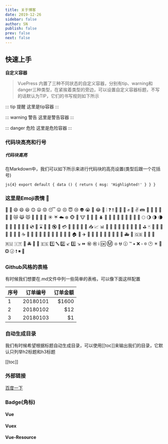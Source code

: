 ```yaml
---
title: 关于博客
date: 2019-12-26
sidebar: false
author: SN
publish: false
prev: false
next: false
---
```


## 快速上手

**自定义容器**
> VuePress 内置了三种不同状态的自定义容器，分别有tip、warning和danger三种类型，在紧挨着类型的旁边，可以设置自定义容器标题，不写的话默认为TIP，它们的书写规则如下所示

::: tip 提醒
这里是tip容器
:::

::: warning 警告
这里是警告容器
:::

::: danger 危险
这里是危险容器
:::

### 代码块高亮和行号
##### 代码块高亮
在Markdown中，我们可以如下所示来进行代码块的高亮设置(类型后跟一个花括号)

`` js{4}
export default {
  data () {
    return {
      msg: 'Highlighted!'
    }
  }
}
``

### 这里是Emoji表情 :tada:
:100: :rocket: :smile: :smile: :laughing: :blush: :frowning: :worried: :sleeping: :stuck_out_tongue: :persevere: :innocent: :cry: :alien: :sob: :yellow_heart: :joy: :blue_heart: :grey_exclamation: :question: :exclamation: :anger: :facepunch: :running: :fist: :couple: :v: :family: :wave: :two_men_holding_hands: :man: :woman: :girl: :boy: :crying_cat_face: :joy_cat: :pouting_cat: :japanese_ogre: :thought_balloon: :speech_balloon: :busts_in_silhouette: :sunny: :umbrella: :cloud: :snowflake: :monkey_face: :boar: :cow: :pig_nose: :honeybee: :ant: :beetle: :snail: :dragon_face: :ox: :mouse2: :pig2: :fallen_leaf: :herb: :mushroom: :cactus: :full_moon: :waning_gibbous_moon: :last_quarter_moon: :waning_crescent_moon: :school_satchel: :dolls: :gift_heart: :bamboo: :balloon: :crystal_ball: :cd: :dvd: :hourglass: :mega: :loudspeaker: :mute: :low_brightness: :credit_card: :electric_plug: :money_with_wings: :battery: :e-mail: :calling: :inbox_tray: :chart_with_upwards_trend: :bar_chart: :bookmark_tabs: :page_with_curl: :green_book: :blue_book: :orange_book: :notebook: :horse_racing: :bicyclist: :mountain_bicyclist: :golf: :black_joker: :flower_playing_cards: :dart: :game_die: :necktie: :tshirt: :shirt: :fishing_pole_and_fish: :coffee: :womans_clothes: :sake: :tea: :rice_ball: :honey_pot: :rice_cracker: :apple: :fish_cake: :lollipop: :sushi: :candy: :house: :tokyo_tower: :airplane: :house_with_garden: :japan: :helicopter: :school: :mount_fuji: :steam_locomotive: :office: :sunrise_over_mountains: :tram: :ambulance: :slot_machine: :gb: :atm: :fire_engine: :atm: :ru: :it: :beginner: :oncoming_police_car: :police_car: :construction: :es: :one: :abc: :two: :arrow_lower_left: :three: :arrow_lower_right: :fast_forward: :secret: :congratulations: :information_source: :ok: :m: :sparkle: :ophiuchus: :clock1230: :tm: :black_small_square: :x: :white_small_square: :six_pointed_star: :clock2: :eight_pointed_black_star: :heart_decoration: :negative_squared_cross_mark: :clock230: :heavy_exclamation_mark: :black_medium_small_square: :small_red_triangle_down:



### Github风格的表格
有时候我们想要在.md文件中列一些简单的表格，可以像下面这样配置

| 序号          | 订单编号      | 订单金额|
| -------------|:-------------:| ------:|
| 1             | 20180101     | $1600  |
| 2             | 20180102     |   $12  |
| 3             | 20180103     |    $1  |

### 自动生成目录

我们有时候希望根据标题自动生成目录，可以使用[[toc]]来输出我们的目录，它默认只列举h2标题和h3标题

[[toc]]


### 外部链接

[百度一下](https://www.baidu.com) 

### Badge(角标)

#### Vue <Badge text="2.5.0+"/> 
#### Vuex <Badge text="beta" type="warn" vertical="top"/> 
#### Vue-Resource<Badge text="废弃" vertical="middle" type="error"/>





